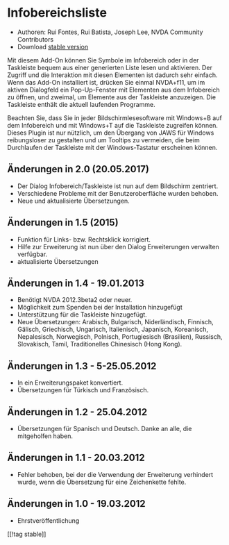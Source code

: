 # Infobereichsliste #

*   Authoren: Rui Fontes, Rui Batista, Joseph Lee, NVDA Community
    Contributors
*   Download [stable version][1]

Mit diesem Add-On können Sie Symbole im Infobereich oder in der Taskleiste
bequem aus einer generierten Liste lesen und aktivieren. Der Zugriff und die
Interaktion mit diesen Elementen ist dadurch sehr einfach. Wenn das Add-On
installiert ist, drücken Sie einmal NVDA+f11, um im aktiven Dialogfeld ein
Pop-Up-Fenster mit Elementen aus dem Infobereich zu öffnen, und zweimal, um
Elemente aus der Taskleiste anzuzeigen. Die Taskleiste enthält die aktuell
laufenden Programme.

Beachten Sie, dass Sie in jeder Bildschirmlesesoftware mit Windows+B auf dem
Infobereich und mit Windows+T auf die Taskleiste zugreifen können. Dieses
Plugin ist nur nützlich, um den Übergang von JAWS für Windows reibungsloser
zu gestalten und um Tooltips zu vermeiden, die beim Durchlaufen der
Taskleiste mit der Windows-Tastatur erscheinen können.

## Änderungen in 2.0 (20.05.2017) ##

* Der Dialog Infobereich/Taskleiste ist nun auf dem Bildschirm zentriert.
* Verschiedene Probleme mit der Benutzeroberfläche wurden behoben.
* Neue und aktualisierte Übersetzungen.

## Änderungen in 1.5 (2015) ##

* Funktion für Links- bzw. Rechtsklick korrigiert.
* Hilfe zur Erweiterung ist nun über den Dialog Erweiterungen verwalten
  verfügbar.
* aktualisierte Übersetzungen

## Änderungen in 1.4 - 19.01.2013 ##

* Benötigt NVDA 2012.3beta2 oder neuer.
* Möglichkeit zum Spenden bei der Installation hinzugefügt
* Unterstützung für die Taskleiste hinzugefügt.
* Neue Übersetzungen: Arabisch, Bulgarisch, Niderländisch, Finnisch,
  Gälisch, Griechisch, Ungarisch, Italienisch, Japanisch, Koreanisch,
  Nepalesisch, Norwegisch, Polnisch, Portugiesisch (Brasilien), Russisch,
  Slovakisch, Tamil, Traditionelles Chinesisch (Hong Kong).

## Änderungen in 1.3 - 5-25.05.2012 ##

* In ein Erweiterungspaket konvertiert.
* Übersetzungen für Türkisch und Französisch.

## Änderungen in 1.2 - 25.04.2012 ##

* Übersetzungen für Spanisch und Deutsch. Danke an alle, die mitgeholfen
  haben.

## Änderungen in 1.1 - 20.03.2012 ##

* Fehler behoben, bei der die Verwendung der Erweiterung verhindert wurde,
  wenn die Übersetzung für eine Zeichenkette fehlte.

## Änderungen in 1.0 - 19.03.2012 ##

* Ehrstveröffentlichung

[[!tag stable]]

[1]: https://addons.nvda-project.org/files/get.php?file=st
